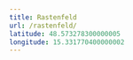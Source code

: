```yaml
---
title: Rastenfeld
url: /rastenfeld/
latitude: 48.573278300000005
longitude: 15.331770400000002
---
```

